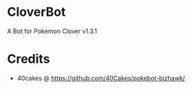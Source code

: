 # CloverBot
 A Bot for Pokemon Clover v1.3.1


# Credits
 - 40cakes @ https://github.com/40Cakes/pokebot-bizhawk/